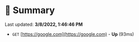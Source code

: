 # 📖 Summary
Last updated: **3/8/2022, 1:46:46 PM**

- `GET` [https://google.com](https://google.com) - **Up** (93ms)
